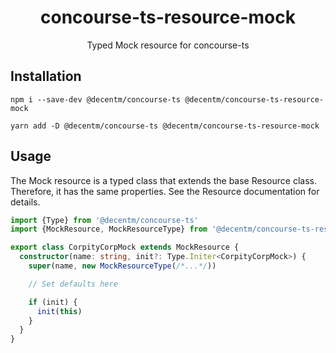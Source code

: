 <h1 align="center">
  concourse-ts-resource-mock
</h1>

<div align="center">

  Typed Mock resource for concourse-ts
</div>

## Installation

`npm i --save-dev @decentm/concourse-ts @decentm/concourse-ts-resource-mock`

`yarn add -D @decentm/concourse-ts @decentm/concourse-ts-resource-mock`

## Usage

The Mock resource is a typed class that extends the base Resource class.
Therefore, it has the same properties. See the Resource documentation for details.

```typescript
import {Type} from '@decentm/concourse-ts'
import {MockResource, MockResourceType} from '@decentm/concourse-ts-resource-mock'

export class CorpityCorpMock extends MockResource {
  constructor(name: string, init?: Type.Initer<CorpityCorpMock>) {
    super(name, new MockResourceType(/*...*/))

    // Set defaults here

    if (init) {
      init(this)
    }
  }
}
```
